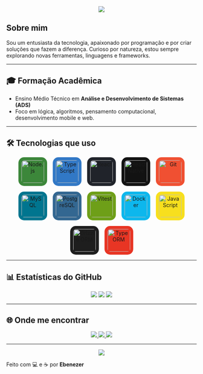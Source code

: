 <!-- Banner opcional -->
<div align="center">
  <img src="https://capsule-render.vercel.app/api?type=waving&color=0A66C2&height=200&section=header&text=Bem-vindo,%20Dev!&fontSize=40&fontColor=ffffff" />
</div>

## Sobre mim

Sou um entusiasta da tecnologia, apaixonado por programação e por criar soluções que fazem a diferença. Curioso por natureza, estou sempre explorando novas ferramentas, linguagens e frameworks.

---

## 🎓 Formação Acadêmica

- Ensino Médio Técnico em **Análise e Desenvolvimento de Sistemas (ADS)**  
- Foco em lógica, algoritmos, pensamento computacional, desenvolvimento mobile e web.

---

## 🛠️ Tecnologias que uso
<div align="center" style="display: flex; flex-wrap: wrap; gap: 15px; justify-content: center;">

  <!-- Node.js -->
  <img src="https://cdn.jsdelivr.net/gh/devicons/devicon/icons/nodejs/nodejs-original.svg" width="60" style="border-radius: 15px; background-color: #3C873A; padding: 8px;" title="Node.js"/>

  <!-- TypeScript -->
  <img src="https://cdn.jsdelivr.net/gh/devicons/devicon/icons/typescript/typescript-original.svg" width="60" style="border-radius: 15px; background-color: #3178C6; padding: 8px;" title="TypeScript"/>

  <!-- React -->
  <img src="https://cdn.jsdelivr.net/gh/devicons/devicon/icons/react/react-original.svg" width="60" style="border-radius: 15px; background-color: #20232a; padding: 8px;" title="React"/>

  <!-- React Native (usando React como base) -->
  <img src="https://cdn.jsdelivr.net/gh/devicons/devicon/icons/react/react-original.svg" width="60" style="border-radius: 15px; background-color: #121212; padding: 8px;" title="React Native"/>

  <!-- Git -->
  <img src="https://cdn.jsdelivr.net/gh/devicons/devicon/icons/git/git-original.svg" width="60" style="border-radius: 15px; background-color: #F05032; padding: 8px;" title="Git"/>

  <!-- MySQL -->
  <img src="https://cdn.jsdelivr.net/gh/devicons/devicon/icons/mysql/mysql-original.svg" width="60" style="border-radius: 15px; background-color: #00758F; padding: 8px;" title="MySQL"/>

  <!-- PostgreSQL -->
  <img src="https://cdn.jsdelivr.net/gh/devicons/devicon/icons/postgresql/postgresql-original.svg" width="60" style="border-radius: 15px; background-color: #336791; padding: 8px;" title="PostgreSQL"/>

  <!-- Vitest (customizado com fundo) -->
  <img src="https://vitest.dev/logo.svg" width="60" style="border-radius: 15px; background-color: #6E9F18; padding: 8px;" title="Vitest"/>

  <!-- Docker -->
  <img src="https://cdn.jsdelivr.net/gh/devicons/devicon/icons/docker/docker-original.svg" width="60" style="border-radius: 15px; background-color: #0db7ed; padding: 8px;" title="Docker"/>

  <!-- JavaScript -->
  <img src="https://cdn.jsdelivr.net/gh/devicons/devicon/icons/javascript/javascript-original.svg" width="60" style="border-radius: 15px; background-color: #F7DF1E; padding: 8px;" title="JavaScript"/>

  <!-- Drizzle ORM (custom SVG com fundo escuro) -->
  <img src="https://raw.githubusercontent.com/drizzle-team/drizzle-orm/main/assets/logo.svg" width="60" style="border-radius: 15px; background-color: #1E1E1E; padding: 8px;" title="Drizzle ORM"/>

  <!-- TypeORM (customizado) -->
  <img src="https://typeorm.io/images/logo.svg" width="60" style="border-radius: 15px; background-color: #E83524; padding: 8px;" title="TypeORM"/>

</div>




---

## 📊 Estatísticas do GitHub

<div align="center">

<img src="https://github-readme-stats.vercel.app/api?username=ebenezerxzz&show_icons=true&theme=blueberry&hide_border=true" />
<img src="https://github-readme-stats.vercel.app/api/top-langs/?username=ebenezerxzz&layout=compact&theme=blueberry&hide_border=true" />
<img src="https://github-readme-streak-stats.herokuapp.com/?user=ebenezerxzz&theme=blueberry&hide_border=true" />

</div>

---

## 🌐 Onde me encontrar

<div align="center">

<a href="https://www.linkedin.com/in/SEU_USUARIO/" target="_blank">
  <img src="https://img.shields.io/badge/LinkedIn-0A66C2?style=for-the-badge&logo=linkedin&logoColor=white"/>
</a>

<a href="mailto:seuemail@email.com">
  <img src="https://img.shields.io/badge/Email-D14836?style=for-the-badge&logo=gmail&logoColor=white"/>
</a>

<a href="https://github.com/ebenezerxzz" target="_blank">
  <img src="https://img.shields.io/badge/GitHub-000000?style=for-the-badge&logo=github&logoColor=white"/>
</a>

</div>

---

<div align="center">
  <img src="https://capsule-render.vercel.app/api?type=waving&color=0A66C2&height=120&section=footer"/>
</div>

Feito com 💻 e ☕ por **Ebenezer**
